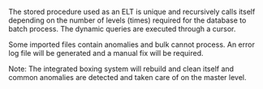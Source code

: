 The stored procedure used as an ELT is unique and recursively calls itself depending on the number of levels (times) required for the database to batch process. The dynamic queries are executed through a cursor.

Some imported files contain anomalies and bulk cannot process. An error log file will be generated and a manual fix will be required.

Note: The integrated boxing system will rebuild and clean itself and common anomalies are detected and taken care of on the master level.
